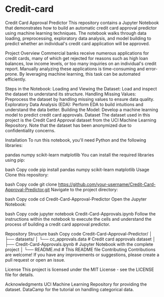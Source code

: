 # Credit-card
Credit Card Approval Predictor
This repository contains a Jupyter Notebook that demonstrates how to build an automatic credit card approval predictor using machine learning techniques. The notebook walks through data loading, preprocessing, exploratory data analysis, and model building to predict whether an individual's credit card application will be approved.

Project Overview
Commercial banks receive numerous applications for credit cards, many of which get rejected for reasons such as high loan balances, low income levels, or too many inquiries on an individual's credit report. Manually analyzing these applications is time-consuming and error-prone. By leveraging machine learning, this task can be automated efficiently.

Steps in the Notebook:
Loading and Viewing the Dataset: Load and inspect the dataset to understand its structure.
Handling Missing Values: Preprocess the dataset by handling missing values to ensure data quality.
Exploratory Data Analysis (EDA): Perform EDA to build intuitions and understand the data better.
Building the Model: Develop a machine learning model to predict credit card approvals.
Dataset
The dataset used in this project is the Credit Card Approval dataset from the UCI Machine Learning Repository. Note that the dataset has been anonymized due to confidentiality concerns.

Installation
To run this notebook, you'll need Python and the following libraries:

pandas
numpy
scikit-learn
matplotlib
You can install the required libraries using pip:

bash
Copy code
pip install pandas numpy scikit-learn matplotlib
Usage
Clone this repository:

bash
Copy code
git clone https://github.com/your-username/Credit-Card-Approval-Predictor.git
Navigate to the project directory:

bash
Copy code
cd Credit-Card-Approval-Predictor
Open the Jupyter Notebook:

bash
Copy code
jupyter notebook Credit-Card-Approvals.ipynb
Follow the instructions within the notebook to execute the cells and understand the process of building a credit card approval predictor.

Repository Structure
bash
Copy code
Credit-Card-Approval-Predictor/
│
├── datasets/
│   └── cc_approvals.data      # Credit card approvals dataset
│
├── Credit-Card-Approvals.ipynb # Jupyter Notebook with the complete project
│
└── README.md                  # This README file
Contributing
Contributions are welcome! If you have any improvements or suggestions, please create a pull request or open an issue.

License
This project is licensed under the MIT License - see the LICENSE file for details.

Acknowledgments
UCI Machine Learning Repository for providing the dataset.
DataCamp for the tutorial on handling categorical data.

